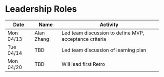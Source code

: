 # Leadership Roles

| Date      | Name              | Activity                                               |
|-----------|-------------------|--------------------------------------------------------|
| Mon 04/13 | Alan Zhang        | Led team discussion to define MVP, acceptance criteria | 
| Tue 04/14 | TBD               | Led team discussion of learning plan                   | 
| Mon 04/20 | TBD               | Will lead first Retro                                  | 
